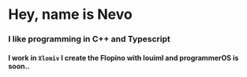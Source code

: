 <h1>Hey, name is Nevo</h1>
<h3>I like programming in C++ and Typescript</h3>
<h4>I work in <code>Xlomiv</code> I create the Flopino with louiml and programmerOS is soon..</h4>
